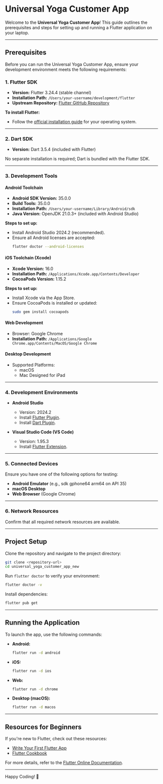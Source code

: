 # Universal Yoga Customer App

Welcome to the **Universal Yoga Customer App**! This guide outlines the prerequisites and steps for setting up and running a Flutter application on your laptop.

---

## Prerequisites

Before you can run the Universal Yoga Customer App, ensure your development environment meets the following requirements:

### 1. **Flutter SDK**
- **Version:** Flutter 3.24.4 (stable channel)
- **Installation Path:** `/Users/your-username/development/flutter`
- **Upstream Repository:** [Flutter GitHub Repository](https://github.com/flutter/flutter.git)

**To install Flutter:**
- Follow the [official installation guide](https://docs.flutter.dev/get-started/install) for your operating system.

---

### 2. **Dart SDK**
- **Version:** Dart 3.5.4 (included with Flutter)

No separate installation is required; Dart is bundled with the Flutter SDK.

---

### 3. **Development Tools**

#### **Android Toolchain**
- **Android SDK Version:** 35.0.0  
- **Build Tools:** 35.0.0  
- **Installation Path:** `/Users/your-username/Library/Android/sdk`
- **Java Version:** OpenJDK 21.0.3+ (included with Android Studio)  

**Steps to set up:**
- Install Android Studio 2024.2 (recommended).
- Ensure all Android licenses are accepted:
  ```bash
  flutter doctor --android-licenses
  ```

#### **iOS Toolchain (Xcode)**
- **Xcode Version:** 16.0  
- **Installation Path:** `/Applications/Xcode.app/Contents/Developer`
- **CocoaPods Version:** 1.15.2  

**Steps to set up:**
- Install Xcode via the App Store.
- Ensure CocoaPods is installed or updated:
  ```bash
  sudo gem install cocoapods
  ```

#### **Web Development**
- Browser: Google Chrome  
- **Installation Path:** `/Applications/Google Chrome.app/Contents/MacOS/Google Chrome`

#### **Desktop Development**
- Supported Platforms:
  - macOS
  - Mac Designed for iPad  

---

### 4. **Development Environments**

- **Android Studio**
  - Version: 2024.2  
  - Install [Flutter Plugin](https://plugins.jetbrains.com/plugin/9212-flutter).  
  - Install [Dart Plugin](https://plugins.jetbrains.com/plugin/6351-dart).  

- **Visual Studio Code (VS Code)**
  - Version: 1.95.3  
  - Install [Flutter Extension](https://marketplace.visualstudio.com/items?itemName=Dart-Code.flutter).  

---

### 5. **Connected Devices**
Ensure you have one of the following options for testing:
- **Android Emulator** (e.g., sdk gphone64 arm64 on API 35)  
- **macOS Desktop**  
- **Web Browser** (Google Chrome)  

---

### 6. **Network Resources**
Confirm that all required network resources are available.

---

## Project Setup

Clone the repository and navigate to the project directory:

```bash
git clone <repository-url>
cd universal_yoga_customer_app_new
```

Run `flutter doctor` to verify your environment:

```bash
flutter doctor -v
```

Install dependencies:

```bash
flutter pub get
```

---

## Running the Application

To launch the app, use the following commands:

- **Android:**
  ```bash
  flutter run -d android
  ```

- **iOS:**
  ```bash
  flutter run -d ios
  ```

- **Web:**
  ```bash
  flutter run -d chrome
  ```

- **Desktop (macOS):**
  ```bash
  flutter run -d macos
  ```

---

## Resources for Beginners

If you're new to Flutter, check out these resources:
- [Write Your First Flutter App](https://docs.flutter.dev/get-started/codelab)
- [Flutter Cookbook](https://docs.flutter.dev/cookbook)

For more details, refer to the [Flutter Online Documentation](https://docs.flutter.dev/).

--- 

Happy Coding! 🎉